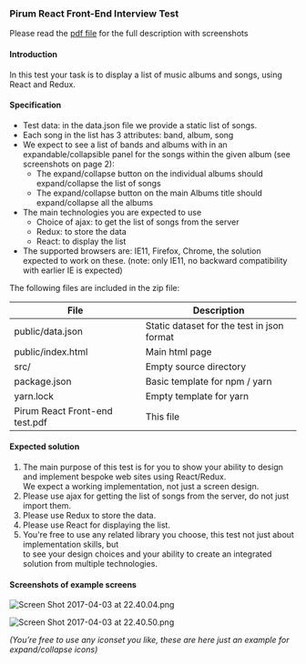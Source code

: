 ### Pirum React Front-End Interview Test

Please read the [pdf file](https://bitbucket.org/pirumcw/pirum-react-test/raw/68c89a51190a5636ccb71ad0cb2afae6511f0f35/Pirum%20React%20Front-end%20test.pdf) 
for the full description with screenshots

#### Introduction

In this test your task is to display a list of music albums and songs, using React and Redux.

#### Specification

* Test data: in the data.json file we provide a static list of songs.
* Each song in the list has 3 attributes: band, album, song
* We expect to see a list of bands and albums with in an expandable/collapsible panel for the
  songs within the given album (see screenshots on page 2):
    * The expand/collapse button on the individual albums should expand/collapse the list of songs
    * The expand/collapse button on the main Albums title should expand/collapse all the albums
* The main technologies you are expected to use
    * Choice of ajax: to get the list of songs from the server
    * Redux: to store the data
    * React: to display the list
* The supported browsers are: IE11, Firefox, Chrome, the solution expected to work on these.
  (note: only IE11, no backward compatibility with earlier IE is expected)

The following files are included in the zip file:

|  File                            |  Description                                 |
|  ------------------------------  |  ------------------------------------------  |        
|  public/data.json                |  Static dataset for the test in json format  |
|  public/index.html               |  Main html page                              |
|  src/                            |  Empty source directory                      |
|  package.json                    |  Basic template for npm / yarn|              |
|  yarn.lock                       |  Empty template for yarn                     |
|  Pirum React Front-end test.pdf  |  This file                                   |


#### Expected solution

1. The main purpose of this test is for you to show your ability to design and implement
   bespoke web sites using React/Redux.  
   We expect a working implementation, not just a screen design.
2. Please use ajax for getting the list of songs from the server, do not just import them.
3. Please use Redux to store the data.
4. Please use React for displaying the list.
5. You're free to use any related library you choose, this test not just about implementation skills, but  
   to see your design choices and your ability to create an integrated solution from multiple technologies.


#### Screenshots of example screens 

![Screen Shot 2017-04-03 at 22.40.04.png](https://bitbucket.org/repo/5qxr5oo/images/37536905-Screen%20Shot%202017-04-03%20at%2022.40.04.png)

![Screen Shot 2017-04-03 at 22.40.50.png](https://bitbucket.org/repo/5qxr5oo/images/398891032-Screen%20Shot%202017-04-03%20at%2022.40.50.png)

*(You’re free to use any iconset you like, these are here just an example for expand/collapse icons)*
